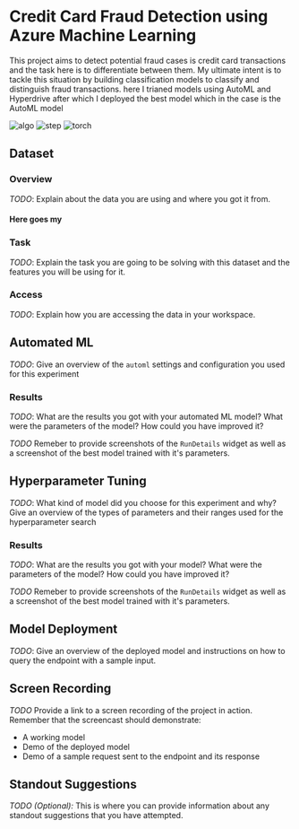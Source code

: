 
# Credit Card Fraud Detection using Azure Machine Learning

This project aims to detect potential fraud cases is credit card transactions and the task here is to differentiate between them. My ultimate intent is to tackle this situation by building classification models to classify and distinguish fraud transactions. here I trianed models using AutoML and Hyperdrive after which I deployed the best model which in the case is the AutoML model

![algo](https://user-images.githubusercontent.com/65784601/107155156-19372080-6977-11eb-85c3-01a557e8a4a4.jpg)
![step](https://user-images.githubusercontent.com/65784601/107155161-1a684d80-6977-11eb-9c10-0709a37f2aac.jpg)
![torch](https://user-images.githubusercontent.com/65784601/107155162-1b997a80-6977-11eb-9f83-18592722559d.jpg)

## Dataset

### Overview
*TODO*: Explain about the data you are using and where you got it from.

#### Here goes my

### Task
*TODO*: Explain the task you are going to be solving with this dataset and the features you will be using for it.

### Access
*TODO*: Explain how you are accessing the data in your workspace.

## Automated ML
*TODO*: Give an overview of the `automl` settings and configuration you used for this experiment

### Results
*TODO*: What are the results you got with your automated ML model? What were the parameters of the model? How could you have improved it?

*TODO* Remeber to provide screenshots of the `RunDetails` widget as well as a screenshot of the best model trained with it's parameters.

## Hyperparameter Tuning
*TODO*: What kind of model did you choose for this experiment and why? Give an overview of the types of parameters and their ranges used for the hyperparameter search


### Results
*TODO*: What are the results you got with your model? What were the parameters of the model? How could you have improved it?

*TODO* Remeber to provide screenshots of the `RunDetails` widget as well as a screenshot of the best model trained with it's parameters.

## Model Deployment
*TODO*: Give an overview of the deployed model and instructions on how to query the endpoint with a sample input.

## Screen Recording
*TODO* Provide a link to a screen recording of the project in action. Remember that the screencast should demonstrate:
- A working model
- Demo of the deployed  model
- Demo of a sample request sent to the endpoint and its response

## Standout Suggestions
*TODO (Optional):* This is where you can provide information about any standout suggestions that you have attempted.
